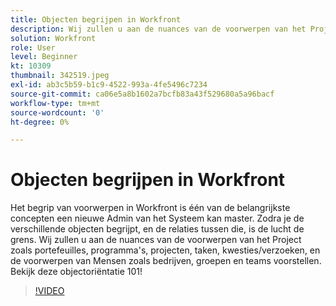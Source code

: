 ```yaml
---
title: Objecten begrijpen in Workfront
description: Wij zullen u aan de nuances van de voorwerpen van het Project zoals portefeuilles, programma's, projecten, taken, kwesties/verzoeken, en de voorwerpen van Mensen zoals bedrijven, groepen en teams voorstellen.
solution: Workfront
role: User
level: Beginner
kt: 10309
thumbnail: 342519.jpeg
exl-id: ab3c5b59-b1c9-4522-993a-4fe5496c7234
source-git-commit: ca06e5a8b1602a7bcfb83a43f529680a5a96bacf
workflow-type: tm+mt
source-wordcount: '0'
ht-degree: 0%

---
```


# Objecten begrijpen in Workfront

Het begrip van voorwerpen in Workfront is één van de belangrijkste concepten een nieuwe Admin van het Systeem kan master. Zodra je de verschillende objecten begrijpt, en de relaties tussen die, is de lucht de grens. Wij zullen u aan de nuances van de voorwerpen van het Project zoals portefeuilles, programma&#39;s, projecten, taken, kwesties/verzoeken, en de voorwerpen van Mensen zoals bedrijven, groepen en teams voorstellen. Bekijk deze objectoriëntatie 101!

>[!VIDEO](https://video.tv.adobe.com/v/342519/?quality=12&learn=on)
